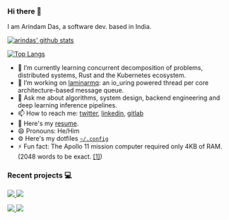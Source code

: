 ### Hi there 👋

I am Arindam Das, a software dev. based in India.

[![arindas' github stats](https://github-readme-stats-chi-tan.vercel.app/api?username=arindas&include_all_commits=true&show_icons=true&hide_title=true&hide_border=true&theme=dark)](https://github.com/arindas)

[![Top Langs](https://github-readme-stats-chi-tan.vercel.app/api/top-langs/?username=arindas&langs_count=10&layout=compact&theme=dark&hide_border=true)](https://github.com/arindas)

<!--
**arindas/arindas** is a ✨ _special_ ✨ repository because its `README.md` (this file) appears on your GitHub profile.

Here are some ideas to get you started:
-->
<!--
- 🔭 I’m working on an io_uring powered thread per core architecture-based message queue.
- 👯 I’m looking to collaborate on projects involving:
  - High-Performance requirements
  - Deep Learning SaaS solutions
-->
- 🌱 I’m currently learning concurrent decomposition of problems, distributed systems, Rust and the Kubernetes ecosystem.
- 🔭 I’m working on [laminarmq](https://github.com/arindas/laminarmq): an io_uring powered thread per core architecture-based message queue.
- 💬 Ask me about algorithms, system design, backend engineering and deep learning inference pipelines.
- 📫 How to reach me: [twitter](https://twitter.com/arind_das), [linkedin](https://www.linkedin.com/in/arind-das), [gitlab](https://gitlab.com/dasarindam.mails)
- 📜 Here's my [resume](https://github.com/arindas/resume/releases/latest/download/arindas-resume.pdf).
- 😄 Pronouns: He/Him
- ⚙️ Here's my dotfiles [`~/.config`](https://github.com/arindas/dotfiles)
- ⚡ Fun fact: The Apollo 11 mission computer required only 4KB of RAM. (2048 words to be exact. [\[1\]](https://en.wikipedia.org/wiki/Apollo_Guidance_Computer))

<!--
- 🤔 I’m curious about:
  - The blockchain ecosystem
  - Quantum Computing
  - AR and VR development
-->

### Recent projects :computer:
<p>
<a href="https://github.com/arindas/generational-cache">
<img src="https://github-readme-stats-chi-tan.vercel.app/api/pin/?username=arindas&repo=generational-cache&theme=dark&hide_border=true" />
</a>
<a href="https://github.com/arindas/proglog">
<img src="https://github-readme-stats-chi-tan.vercel.app/api/pin/?username=arindas&repo=proglog&theme=dark&hide_border=true">
</a>
</p>
<p>
<a href="https://github.com/arindas/riakv">
<img src="https://github-readme-stats-chi-tan.vercel.app/api/pin/?username=arindas&repo=riakv&theme=dark&hide_border=true">
</a>
<a href="https://github.com/arindas/bheap">
<img src="https://github-readme-stats-chi-tan.vercel.app/api/pin/?username=arindas&repo=bheap&theme=dark&hide_border=true" />
</a>
</p>


